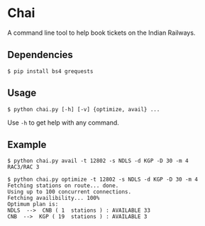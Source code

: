 # Chai

A command line tool to help book tickets on the Indian Railways.

## Dependencies

```
$ pip install bs4 grequests
```

## Usage

```
$ python chai.py [-h] [-v] {optimize, avail} ...
```

Use `-h` to get help with any command.

## Example

```
$ python chai.py avail -t 12802 -s NDLS -d KGP -D 30 -m 4
RAC3/RAC 3

$ python chai.py optimize -t 12802 -s NDLS -d KGP -D 30 -m 4
Fetching stations on route... done.
Using up to 100 concurrent connections.
Fetching availibility... 100%
Optimum plan is:
NDLS  -->  CNB ( 1  stations ) : AVAILABLE 33
CNB  -->  KGP ( 19  stations ) : AVAILABLE 3
```

